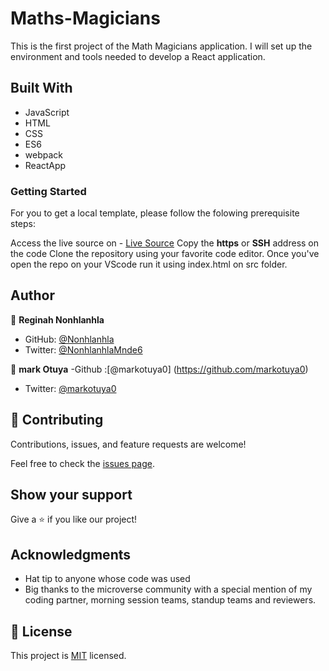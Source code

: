 # Maths-Magicians
This is the first project of the Math Magicians application. I will set up the environment and tools needed to develop a React application.

## Built With

* JavaScript
* HTML 
* CSS
* ES6
* webpack
* ReactApp

### Getting Started
For you to get a local template, please follow the folowing prerequisite steps:

Access the live source on - [Live Source](https://github.com/29td/Maths-Magicians)
Copy the **https** or **SSH** address on the code
Clone the repository using your favorite code editor.
Once you've open the repo on your VScode run it using index.html on src folder.

## Author

👤 **Reginah Nonhlanhla**

- GitHub: [@Nonhlanhla](https://https://github.com/29td)
- Twitter: [@NonhlanhlaMnde6](https://twitter.com/NonhlanhlaMnde6)

👤 **mark Otuya**
  -Github :[@markotuya0] (https://github.com/markotuya0)
  - Twitter: [@markotuya0](https://twitter.com/markotuya0)
  

## 🤝 Contributing

Contributions, issues, and feature requests are welcome!

Feel free to check the [issues page](https://github.com/29td/Maths-Magicians/issues).

## Show your support

Give a ⭐️ if you like our project!

## Acknowledgments

- Hat tip to anyone whose code was used
- Big thanks to the microverse community with a special mention of my coding partner, morning session teams, standup teams and reviewers.
## 📝 License
This project is [MIT]() licensed.
